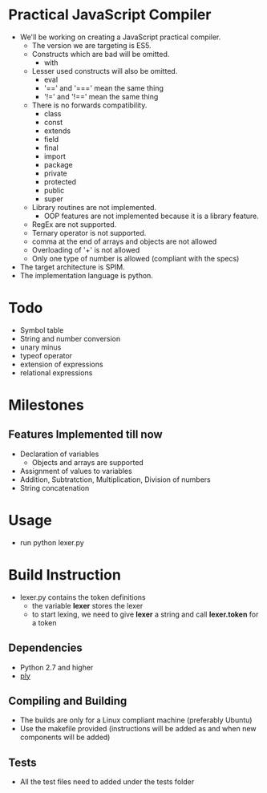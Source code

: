 # Practical JavaScript Compiler
- We'll be working on creating a JavaScript practical compiler.
    - The version we are targeting is ES5.
    - Constructs which are bad will be omitted.
        - with
    - Lesser used constructs will also be omitted.
        - eval
        - '==' and '===' mean the same thing
        - '!=' and '!==' mean the same thing
    - There is no forwards compatibility.
        - class
        - const
        - extends
        - field
        - final
        - import
        - package
        - private
        - protected
        - public
        - super
    - Library routines are not implemented.
        - OOP features are not implemented because it is a library feature.
    - RegEx are not supported.
    - Ternary operator is not supported.
    - comma at the end of arrays and objects are not allowed
    - Overloading of '+' is not allowed
    - Only one type of number is allowed (compliant with the specs)
- The target architecture is SPIM.
- The implementation language is python.

# Todo
- Symbol table
- String and number conversion
- unary minus
- typeof operator
- extension of expressions
- relational expressions

# Milestones

## Features Implemented till now
- Declaration of variables
    - Objects and arrays are supported
- Assignment of values to variables
- Addition, Subtratction, Multiplication, Division of numbers
- String concatenation

# Usage
- run python lexer.py <testFileName>

# Build Instruction
- lexer.py contains the token definitions
    - the variable **lexer** stores the lexer
    - to start lexing, we need to give **lexer** a string and call **lexer.token** for a token

## Dependencies
- Python 2.7 and higher
- [ply](https://github.com/dabeaz/ply)

## Compiling and Building
- The builds are only for a Linux compliant machine (preferably Ubuntu)
- Use the makefile provided (instructions will be added as and when new components will be added)

## Tests
- All the test files need to added under the tests folder

